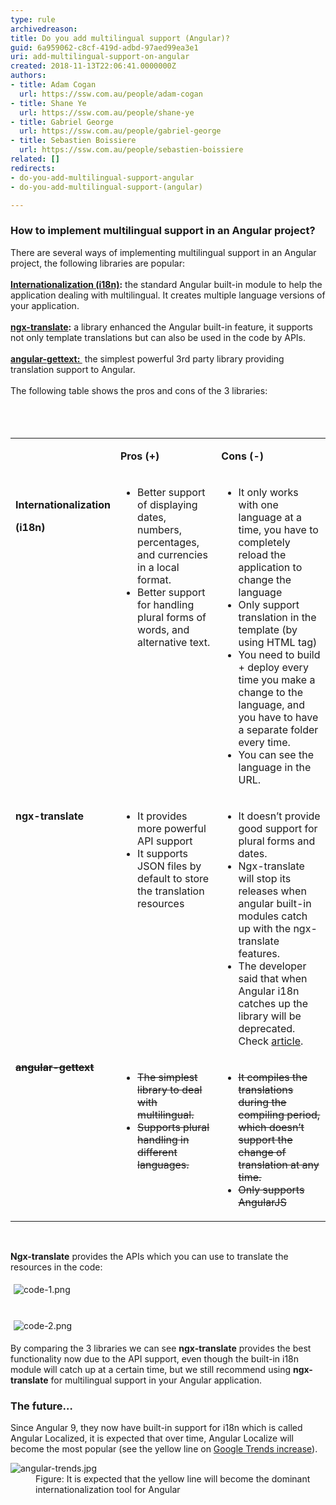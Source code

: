 ```yaml
---
type: rule
archivedreason: 
title: Do you add multilingual support (Angular)?
guid: 6a959062-c8cf-419d-adbd-97aed99ea3e1
uri: add-multilingual-support-on-angular
created: 2018-11-13T22:06:41.0000000Z
authors:
- title: Adam Cogan
  url: https://ssw.com.au/people/adam-cogan
- title: Shane Ye
  url: https://ssw.com.au/people/shane-ye
- title: Gabriel George
  url: https://ssw.com.au/people/gabriel-george
- title: Sebastien Boissiere
  url: https://ssw.com.au/people/sebastien-boissiere
related: []
redirects:
- do-you-add-multilingual-support-angular
- do-you-add-multilingual-support-(angular)

---
```



<h3 class="ssw15-rteElement-H3">How to implement multilingual support in an Angular project?<br></h3>There are several ways of implementing multilingual support in an Angular project, the following libraries are popular&#58;<br>&#160;<br><b><a href="https&#58;//angular.io/guide/i18n">Internationalization (i18n)</a>&#58;</b>&#160;the standard Angular built-in module to help the application dealing with multilingual. It creates multiple language versions of your application.<br>&#160;&#160;<br><b><a href="http&#58;//www.ngx-translate.com/">ngx-translate</a>&#58;</b> a library enhanced the Angular built-in feature, it supports not only template translations but can also be used in the code by APIs.&#160;<br>&#160;<br><b><a href="https&#58;//angular-gettext.rocketeer.be/">angular-gettext&#58; </a></b>&#160;the simplest powerful 3rd party library providing translation support to Angular.<br>&#160;<br>The following table shows the pros and cons of the 3 libraries&#58;<br><br>
<br><excerpt class='endintro'></excerpt><br>
<table class="t1 ssw15-rteTable-default  " width="750" cellspacing="0" cellpadding="0"><tbody><tr class="ssw15-rteTableEvenRow-default"><td class="td1 ssw15-rteTableEvenCol-default" valign="top"><p class="p2">&#160; 
               <br></p></td><td class="td2 ssw15-rteTableOddCol-default" valign="top"><p class="p2"> 
               <b>Pros (<span class="s1">+</span>) 
                  <br></b></p></td><td class="td3 ssw15-rteTableEvenCol-default" valign="top"><p class="p2"> 
               <b>Cons (<span class="s2">-</span>)</b><br></p></td></tr><tr class="ssw15-rteTableOddRow-default"><td class="td1 ssw15-rteTableEvenCol-default" valign="top"><p class="p2"> 
               <br> 
               <b>Internationalization<br></b></p><p class="p2"> 
               <b>(i18n)</b><br></p></td><td class="td2 ssw15-rteTableOddCol-default" valign="top"><ul class="p3"><li>Better support of displaying dates, numbers, percentages, and currencies in a local format.<br></li><li>Better support for handling plural forms of words, and alternative text.<br></li></ul></td><td class="td3 ssw15-rteTableEvenCol-default" valign="top"><ul class="ul1"><li class="li2">It only works with one language at a time, you have to completely reload the application to change the language</li><li class="li2">Only support translation in the template (by using HTML tag)<br></li><li class="li2">You need to build + deploy every time you make a change to the language, and you have to have a separate folder every time.</li><li class="li2">You can see the language in the URL.<br></li></ul></td></tr><tr class="ssw15-rteTableEvenRow-default"><td class="td1 ssw15-rteTableEvenCol-default" valign="top"><p class="p2">
               <b>ngx-translate</b></p></td><td class="td2 ssw15-rteTableOddCol-default" valign="top"><ul><li>It provides more powerful API support</li><li>It supports JSON files by default to store the translation resources</li></ul></td><td class="td3 ssw15-rteTableEvenCol-default" valign="top"><ul class="ul1"><li class="li2">It doesn’t provide good support for plural forms and dates.</li><li class="li2">Ngx-translate will stop its releases when angular built-in modules catch up with the ngx-translate features.<br></li><li class="li2">The developer said that when Angular i18n catches up the library will be deprecated. Check&#160;<a href="https&#58;//github.com/ngx-translate/core/issues/495#issuecomment-291158036">article</a>.<br></li></ul></td></tr><tr class="ssw15-rteTableOddRow-default" style="text-decoration&#58;line-through;"><td class="td1 ssw15-rteTableEvenCol-default" valign="top" style="text-decoration&#58;line-through;"> 
            <b>angular-</b><b>gettext</b><br></td><td class="td2 ssw15-rteTableOddCol-default" valign="top" style="text-decoration&#58;line-through;"><ul><li>The simplest library to deal with multilingual.</li><li>Supports plural handling in different languages.</li></ul>
            <br>
         </td><td class="td3 ssw15-rteTableEvenCol-default" valign="top" style="text-decoration&#58;line-through;"><ul class="ul1" style="text-decoration&#58;line-through;"><li class="li2" style="text-decoration&#58;line-through;">It compiles the translations during the compiling period, which doesn’t support the change of translation at any time.</li><li class="li2" style="text-decoration&#58;line-through;">Only supports AngularJS</li></ul></td></tr></tbody></table><p class="p4">&#160;<br></p><p class="p4"> 
   <b>Ngx-translate</b> provides the APIs which you can use to translate the resources in the code&#58;</p><p class="p1">
   <img src="/PublishingImages/code-1.png" alt="code-1.png" style="margin&#58;5px;" /> 
   <br>
   <br>
</p><p class="p5">
   <img src="/PublishingImages/code-2.png" alt="code-2.png" style="margin&#58;5px;" />&#160;<br></p><p class="p4">By comparing the 3 libraries we can see 
   <b> ngx-translate</b> provides the best functionality now due to the API support, even though the built-in i18n module will catch up at a certain time, but we still recommend using 
   <b> ngx-translate</b> for multilingual support in your Angular application.<br></p><h3 class="ssw15-rteElement-H3">The future…<br></h3><p class="p4">Since Angular 9, they now have built-in support for i18n which is called Angular Localized, it is expected that over time, Angular Localize will become the most popular (see the yellow line on 
   <a href="https&#58;//trends.google.com/trends/explore?q=Angular%20i18n%2cangular%20ngx-translate%2cAngular%20Localize">Google Trends increase</a>).</p><dl class="image"><dt><img src="/PublishingImages/angular-trends.jpg" alt="angular-trends.jpg" /></dt><dd>Figure&#58; It is expected that the yellow line will become the dominant internationalization tool for Angular</dd></dl>​



